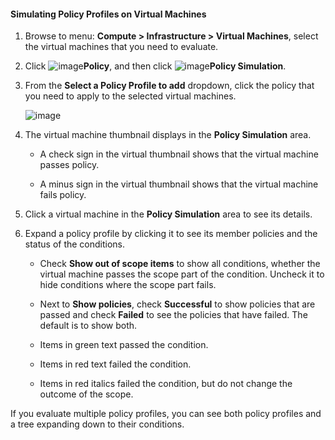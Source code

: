 #### Simulating Policy Profiles on Virtual Machines

1. Browse to menu: **Compute > Infrastructure > Virtual Machines**, select the virtual machines that you need to evaluate.

2. Click ![image](../images/1941.png)**Policy**, and then click ![image](../images/1947.png)**Policy Simulation**.

3. From the **Select a Policy Profile to add** dropdown, click the policy that you need to apply to the selected virtual machines.

    ![image](../images/1948.png)

4. The virtual machine thumbnail displays in the **Policy Simulation** area.

      - A check sign in the virtual thumbnail shows that the virtual machine passes policy.

      - A minus sign in the virtual thumbnail shows that the virtual machine fails policy.

5. Click a virtual machine in the **Policy Simulation** area to see its details.

6. Expand a policy profile by clicking it to see its member policies and the status of the conditions.

      - Check **Show out of scope items** to show all conditions, whether the virtual machine passes the scope part of the condition. Uncheck it to hide conditions where the scope part fails.

      - Next to **Show policies**, check **Successful** to show policies that are passed and check **Failed** to see the policies that have failed. The default is to show both.

      - Items in green text passed the condition.

      - Items in red text failed the condition.

      - Items in red italics failed the condition, but do not change the outcome of the scope.

If you evaluate multiple policy profiles, you can see both policy profiles and a tree expanding down to their conditions.
